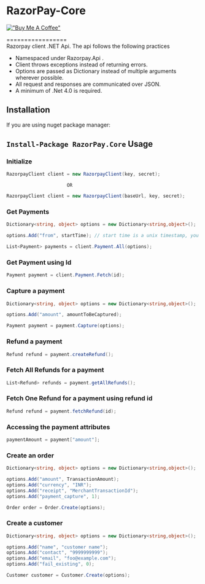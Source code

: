 # RazorPay-Core


[!["Buy Me A Coffee"](https://cdn.buymeacoffee.com/assets/img/home-page-v3/bmc-new-logo.png)](https://www.buymeacoffee.com/varunteja)

=================  
Razorpay client .NET Api. The api follows the following practices
* Namespaced under Razorpay.Api .
* Client throws exceptions instead of returning errors.
* Options are passed as Dictionary instead of multiple arguments wherever possible.
* All request and responses are communicated over JSON.
* A minimum of .Net 4.0 is required.

Installation
--------
If you are using nuget package manager:

`
Install-Package RazorPay.Core
`
Usage
-----
### Initialize
```cs
RazorpayClient client = new RazorpayClient(key, secret); 
```
                          OR
```cs
RazorpayClient client = new RazorpayClient(baseUrl, key, secret); 
```

### Get Payments
```cs
Dictionary<string, object> options = new Dictionary<string,object>();

options.Add("from", startTime); // start time is a unix timestamp, you can get unix timestamp using                                // Utils.ToUnixTimestamp  method

List<Payment> payments = client.Payment.All(options);
```


### Get Payment using Id
```cs
Payment payment = client.Payment.Fetch(id);
```

### Capture a payment
```cs
Dictionary<string, object> options = new Dictionary<string,object>();

options.Add("amount", amountToBeCaptured); 

Payment payment = payment.Capture(options);
```

### Refund a payment
```cs
Refund refund = payment.createRefund();
```

### Fetch All Refunds for a payment
```cs
List<Refund> refunds = payment.getAllRefunds();
```

### Fetch One Refund for a payment using refund id
```cs
Refund refund = payment.fetchRefund(id);
```

### Accessing the payment attributes
```cs
paymentAmount = payment["amount"];
```

### Create an order
```cs
Dictionary<string, object> options = new Dictionary<string,object>();

options.Add("amount", TransactionAmount); 
options.Add("currency", "INR"); 
options.Add("receipt", "MerchantTransactionId"); 
options.Add("payment_capture", 1); 

Order order = Order.Create(options);
```

### Create a customer
```cs
Dictionary<string, object> options = new Dictionary<string,object>();

options.Add("name", "customer name"); 
options.Add("contact", "9999999999"); 
options.Add("email", "foo@example.com"); 
options.Add("fail_existing", 0); 

Customer customer = Customer.Create(options);
```
